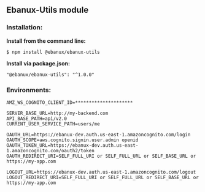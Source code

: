 ## Ebanux-Utils module

### Installation:

**Install from the command line:**
    
    $ npm install @ebanux/ebanux-utils

**Install via package.json:**

    "@ebanux/ebanux-utils": "^1.0.0"

### Environments:

    AMZ_WS_COGNITO_CLIENT_ID=*********************
    
    SERVER_BASE_URL=http://my-backend.com
    API_BASE_PATH=api/v2.0
    CURRENT_USER_SERVICE_PATH=users/me
    
    OAUTH_URL=https://ebanux-dev.auth.us-east-1.amazoncognito.com/login
    OAUTH_SCOPE=aws.cognito.signin.user.admin openid
    OAUTH_TOKEN_URL=https://ebanux-dev.auth.us-east-1.amazoncognito.com/oauth2/token
    OAUTH_REDIRECT_URI=SELF_FULL_URI or SELF_FULL_URL or SELF_BASE_URL or https://my-app.com

    LOGOUT_URL=https://ebanux-dev.auth.us-east-1.amazoncognito.com/logout
    LOGOUT_REDIRECT_URI=SELF_FULL_URI or SELF_FULL_URL or SELF_BASE_URL or https://my-app.com
    